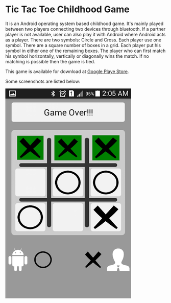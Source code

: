 # Tic Tac Toe Childhood Game
It is an Android operating system based childhood game. It's mainly played between two players connecting two devices through bluetooth. If a partner player is not available, user can also play it with Android where Android acts as a player. There are two symbols: Circle and Cross. Each player use one symbol. There are a square number of boxes in a grid. Each player put his symbol in either one of the remaining boxes. The player who can first match his symbol horizontally, vertically or diagonally wins the match. If no matching is possible then the game is tied.

This game is available for download at [Google Playe Store](https://play.google.com/store/apps/details?id=com.applicationslab.tictactoe&hl=en).

Some screenshots are listed below:

![game_over](https://github.com/kanchanchy/Tic-Tac-Toe/blob/master/screenshots/game_over.png)
